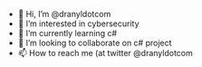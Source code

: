 - 👋 Hi, I’m @dranyldotcom
- 👀 I’m interested in cybersecurity
- 🌱 I’m currently learning c#
- 💞️ I’m looking to collaborate on c# project
- 📫 How to reach me (at twitter @dranyldotcom

<!---
dranyldotcom/dranyldotcom is a ✨ special ✨ repository because its `README.md` (this file) appears on your GitHub profile.
You can click the Preview link to take a look at your changes.
--->
